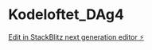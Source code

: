 # Kodeloftet_DAg4

[Edit in StackBlitz next generation editor ⚡️](https://stackblitz.com/~/github.com/sharmababita/Kodeloftet_DAg4)